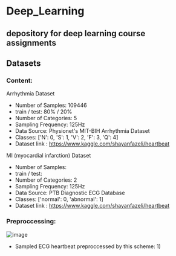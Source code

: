 # Deep_Learning
depository for deep learning course assignments
---------------------------------------------------------------------
## Datasets
### Content:
Arrhythmia Dataset
- Number of Samples: 109446
- train / test: 80% / 20%
- Number of Categories: 5
- Sampling Frequency: 125Hz
- Data Source: Physionet's MIT-BIH Arrhythmia Dataset
- Classes: ['N': 0, 'S': 1, 'V': 2, 'F': 3, 'Q': 4]
- Dataset link : https://www.kaggle.com/shayanfazeli/heartbeat

MI (myocardial infarction) Dataset
- Number of Samples: 
- train / test: 
- Number of Categories: 2
- Sampling Frequency: 125Hz
- Data Source: PTB Diagnostic ECG Database
- Classes: ['normal': 0, 'abnormal': 1]
- Dataset link : https://www.kaggle.com/shayanfazeli/heartbeat

### Preproccessing:
![image](https://user-images.githubusercontent.com/119232867/211274522-381393e4-10b3-49b1-8625-6eece113a67f.png)
- Sampled ECG heartbeat preproccessed by this scheme:
  1) 
